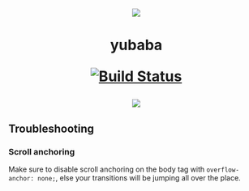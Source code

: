 <p align="center">
  <br />
  <img src="https://github.com/madou/yubaba/blob/master/icon.png?raw=true" style="margin:0 auto" />
</p>

<h1 align="center">
  yubaba

  <a href="https://travis-ci.org/madou/yubaba"><img alt="Build Status" src="https://travis-ci.org/madou/yubaba.svg?branch=master"></a>
</h1>

<p align="center">
  <img src="https://github.com/madou/yubaba/blob/master/example.gif?raw=true" style="margin:0 auto" />
</p>

## Troubleshooting

### Scroll anchoring

Make sure to disable scroll anchoring on the body tag with `overflow-anchor: none;`, else your transitions will be jumping all over the place.
